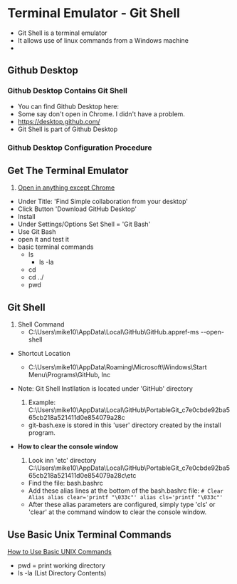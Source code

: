 # Terminal Emulator - Git Shell
* Git Shell is a terminal emulator
* It allows use of linux commands from a Windows machine
*

## Github Desktop

### Github Desktop Contains Git Shell
* You can find Github Desktop here:
* Some say don't open in Chrome. I didn't have a problem.
* https://desktop.github.com/
* Git Shell is part of Github Desktop

### Github Desktop Configuration Procedure
##   Get The Terminal Emulator
1. [Open in anything except Chrome](https://desktop.github.com/)
* Under Title: 'Find Simple collaboration from your desktop'
* Click Button 'Download GitHub Desktop'
* Install
* Under Settings/Options Set Shell = 'Git Bash'
* Use Git Bash
* open it and test it
* basic terminal commands
    * ls
        * ls -la
    * cd
    * cd ../
    * pwd


## Git Shell
1. Shell Command
    * C:\Users\mike10\AppData\Local\GitHub\GitHub.appref-ms --open-shell

* Shortcut Location
    * C:\Users\mike10\AppData\Roaming\Microsoft\Windows\Start Menu\Programs\GitHub, Inc

* Note: Git Shell Instllation is located under 'GitHub' directory
    1. Example: C:\Users\mike10\AppData\Local\GitHub\PortableGit_c7e0cbde92ba565cb218a521411d0e854079a28c
    * git-bash.exe is stored in this 'user' directory created by the install program.

* __How to clear the console window__
    1. Look inn 'etc' directory C:\Users\mike10\AppData\Local\GitHub\PortableGit_c7e0cbde92ba565cb218a521411d0e854079a28c\etc
    * Find the file: bash.bashrc
    * Add these alias lines at the bottom of the bash.bashrc file:
            ```
            # Clear Alias
            alias clear='printf "\033c"'
            alias cls='printf "\033c"'
            ```
    * After these alias parameters are configured, simply type 'cls' or 'clear' at the command window
      to clear the console window.


## Use Basic Unix Terminal Commands
[How to Use Basic UNIX Commands](http://www.dummies.com/how-to/content/how-to-use-basic-unix-commands-to-work-in-terminal.html)
* pwd = print working directory
* ls -la  (List Directory Contents)
